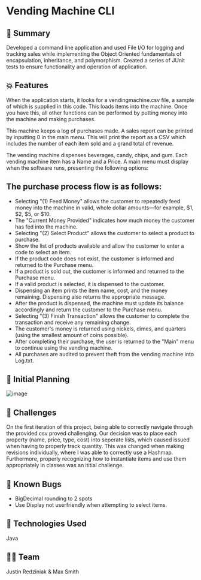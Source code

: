 # Vending Machine CLI

## 💸 Summary
Developed a command line application and used File I/O for logging and tracking sales while implementing the Object Oriented fundamentals of encapsulation, inheritance, and polymorphism. Created a series of JUnit tests to ensure functionality and operation of application.

## 💥 Features
When the application starts, it looks for a vendingmachine.csv file, a sample of which is supplied in this code. This loads items into the machine. Once you have this, all other functions can be performed by putting money into the machine and making purchases.

This machine keeps a log of purchases made. A sales report can be printed by inputting 0 in the main menu. This will print the report as a CSV which includes the number of each item sold and a grand total of revenue.

The vending machine dispenses beverages, candy, chips, and gum.
Each vending machine item has a Name and a Price.
A main menu must display when the software runs, presenting the following options:

## The purchase process flow is as follows:
- Selecting "(1) Feed Money" allows the customer to repeatedly feed money into the machine in valid, whole dollar amounts—for example, $1, $2, $5, or $10.
- The "Current Money Provided" indicates how much money the customer has fed into the machine.
- Selecting "(2) Select Product" allows the customer to select a product to purchase.
- Show the list of products available and allow the customer to enter a code to select an item.
- If the product code does not exist, the customer is informed and returned to the Purchase menu.
- If a product is sold out, the customer is informed and returned to the Purchase menu.
- If a valid product is selected, it is dispensed to the customer.
- Dispensing an item prints the item name, cost, and the money remaining. Dispensing also returns the appropriate message.
- After the product is dispensed, the machine must update its balance accordingly and return the customer to the Purchase menu.
- Selecting "(3) Finish Transaction" allows the customer to complete the transaction and receive any remaining change.
- The customer's money is returned using nickels, dimes, and quarters (using the smallest amount of coins possible).
- After completing their purchase, the user is returned to the "Main" menu to continue using the vending machine.
- All purchases are audited to prevent theft from the vending machine into Log.txt.

## 📅 Initial Planning
![image](https://user-images.githubusercontent.com/47091126/159129867-abbb6753-5e00-46d1-b09f-32a7947f1769.png)

## 🥵 Challenges
On the first iteration of this project, being able to correctly navigate through the provided csv proved challenging. Our decision was to place each property (name, price, type, cost) into seperate lists, which caused issued when having to properly track quantity. This was changed when making revisions individually, where I was able to correctly use a Hashmap. Furthermore, properly recognizing how to instantiate items and use them appropriately in classes was an ititial challenge. 

## 🐛 Known Bugs
- BigDecimal rounding to 2 spots
- Use Display not userfriendly when attempting to select items.
  
## 🚀 Technologies Used
Java

## ✊🏼 Team
Justin Redziniak & Max Smith
